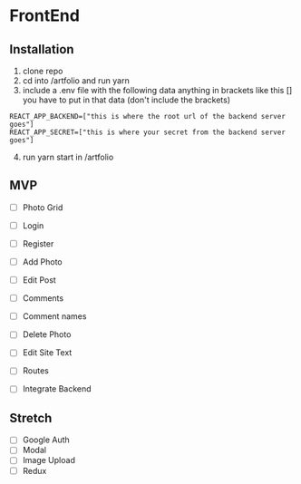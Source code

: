 # FrontEnd

## Installation
 1. clone repo
 2. cd into /artfolio and run yarn
 3. include a .env file with the following data anything in brackets like this [] you have to put in that data (don't include the brackets)
 
 ```
 REACT_APP_BACKEND=["this is where the root url of the backend server goes"]
 REACT_APP_SECRET=["this is where your secret from the backend server goes"]
 ```
 
 4. run yarn start in /artfolio

## MVP
 - [ ] Photo Grid
 - [ ] Login
 - [ ] Register
 - [ ] Add Photo
 - [ ] Edit Post
 - [ ] Comments
 - [ ] Comment names
 - [ ] Delete Photo
 - [ ] Edit Site Text
 - [ ] Routes
 - [ ] Integrate Backend


## Stretch
 - [ ] Google Auth
 - [ ] Modal
 - [ ] Image Upload
 - [ ] Redux
